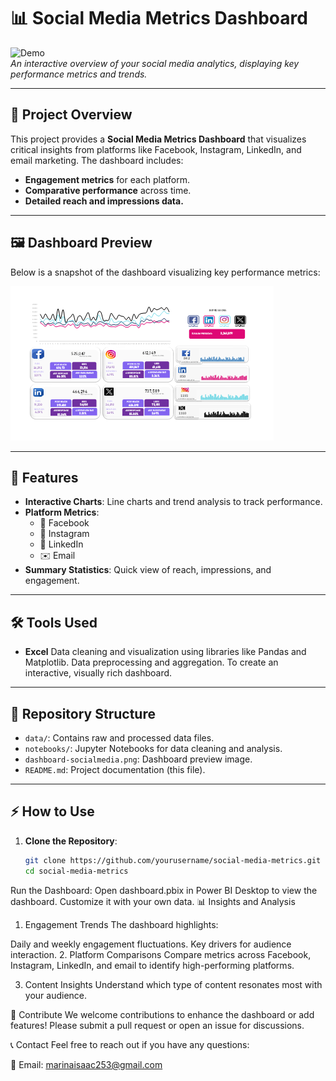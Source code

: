 
# 📊 Social Media Metrics Dashboard

![Demo](./path-to-your-demo.gif)  
*An interactive overview of your social media analytics, displaying key performance metrics and trends.*

---

## 🚀 Project Overview

This project provides a **Social Media Metrics Dashboard** that visualizes critical insights from platforms like Facebook, Instagram, LinkedIn, and email marketing. The dashboard includes:

- **Engagement metrics** for each platform.
- **Comparative performance** across time.
- **Detailed reach and impressions data.**

---

## 🖼️ Dashboard Preview

Below is a snapshot of the dashboard visualizing key performance metrics:

![Social Media Dashboard](./dashboard-socialmedia.png)

---

## 📌 Features

- **Interactive Charts**: Line charts and trend analysis to track performance.
- **Platform Metrics**:
  - 📘 Facebook
  - 📸 Instagram
  - 🔗 LinkedIn
  - ✉️ Email
- **Summary Statistics**: Quick view of reach, impressions, and engagement.

---

## 🛠️ Tools Used

- **Excel** Data cleaning and visualization using libraries like Pandas and Matplotlib.
 Data preprocessing and aggregation.
 To create an interactive, visually rich dashboard.

---

## 📂 Repository Structure

- `data/`: Contains raw and processed data files.
- `notebooks/`: Jupyter Notebooks for data cleaning and analysis.
- `dashboard-socialmedia.png`: Dashboard preview image.
- `README.md`: Project documentation (this file).

---

## ⚡ How to Use

1. **Clone the Repository**:
   ```bash
   git clone https://github.com/yourusername/social-media-metrics.git
   cd social-media-metrics
Run the Dashboard:
Open dashboard.pbix in Power BI Desktop to view the dashboard.
Customize it with your own data.
📊 Insights and Analysis
1. Engagement Trends
The dashboard highlights:

Daily and weekly engagement fluctuations.
Key drivers for audience interaction.
2. Platform Comparisons
Compare metrics across Facebook, Instagram, LinkedIn, and email to identify high-performing platforms.

3. Content Insights
Understand which type of content resonates most with your audience.

🌟 Contribute
We welcome contributions to enhance the dashboard or add features! Please submit a pull request or open an issue for discussions.

📞 Contact
Feel free to reach out if you have any questions:

📧 Email: marinaisaac253@gmail.com

